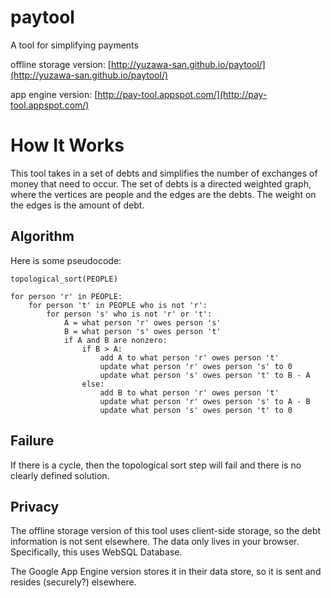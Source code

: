# paytool

A tool for simplifying payments

offline storage version:
[http://yuzawa-san.github.io/paytool/](http://yuzawa-san.github.io/paytool/)

app engine version:
[http://pay-tool.appspot.com/](http://pay-tool.appspot.com/)


# How It Works
This tool takes in a set of debts and simplifies the number of exchanges of money that need to occur.
The set of debts is a directed weighted graph, where the vertices are people and the edges are the debts.
The weight on the edges is the amount of debt.

## Algorithm

Here is some pseudocode:

```
topological_sort(PEOPLE)

for person 'r' in PEOPLE:
    for person 't' in PEOPLE who is not 'r':
        for person 's' who is not 'r' or 't':
            A = what person 'r' owes person 's' 
            B = what person 's' owes person 't'
            if A and B are nonzero:
                if B > A:
                    add A to what person 'r' owes person 't'
                    update what person 'r' owes person 's' to 0
                    update what person 's' owes person 't' to B - A
                else:
                    add B to what person 'r' owes person 't'
                    update what person 'r' owes person 's' to A - B
                    update what person 's' owes person 't' to 0
```

## Failure

If there is a cycle, then the topological sort step will fail and there is no clearly defined solution.

## Privacy

The offline storage version of this tool uses client-side storage, so the debt information is not sent elsewhere.
The data only lives in your browser. Specifically, this uses WebSQL Database.

The Google App Engine version stores it in their data store, so it is sent and resides (securely?) elsewhere.